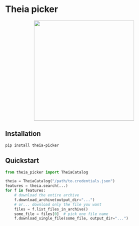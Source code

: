 # Theia picker

<p align="center">
<img src="https://labo.obs-mip.fr/wp-content-labo/uploads/sites/19/2013/01/Theia_en.png" width="320px">
</p>

## Installation

```commandline
pip install theia-picker
```

## Quickstart

``` py
from theia_picker import TheiaCatalog

theia = TheiaCatalog("/path/to.credentials.json")
features = theia.search(...)
for f in features:
    # download the entire archive
    f.download_archive(output_dir="...")
    # or... download only the file you want
    files = f.list_files_in_archive()
    some_file = files[0]  # pick one file name
    f.download_single_file(some_file, output_dir="...")
```
